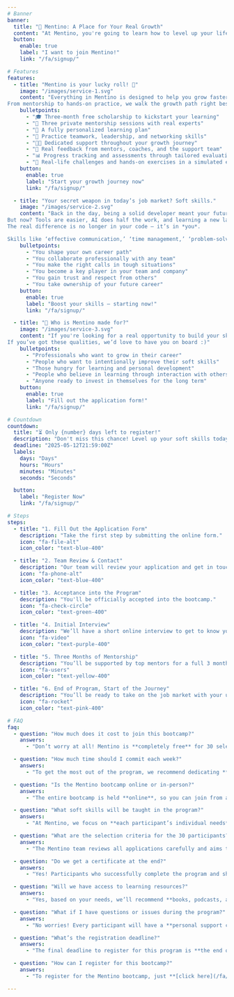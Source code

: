```yaml
---
# Banner
banner:
  title: "🎯 Mentino: A Place for Your Real Growth"
  content: "At Mentino, you're going to learn how to level up your life and career skills. With a personalized path, real-life exercises, pro mentors, and tons of constructive feedback — all alongside people who are just as eager to grow as you are."
  button:
    enable: true
    label: "I want to join Mentino!"
    link: "/fa/signup/"

# Features
features:
  - title: "Mentino is your lucky roll! 🎲"
    image: "/images/service-1.svg"
    content: "Everything in Mentino is designed to help you grow faster, easier, and more effectively.
From mentorship to hands-on practice, we walk the growth path right beside you."
    bulletpoints:
      - "🎓 Three-month free scholarship to kickstart your learning"
      - "💬 Three private mentorship sessions with real experts"
      - "🧭 A fully personalized learning plan"
      - "🤝 Practice teamwork, leadership, and networking skills"
      - "🧑‍💼 Dedicated support throughout your growth journey"
      - "🧠 Real feedback from mentors, coaches, and the support team"
      - "📊 Progress tracking and assessments through tailored evaluations"
      - "🎯 Real-life challenges and hands-on exercises in a simulated environment"
    button:
      enable: true
      label: "Start your growth journey now"
      link: "/fa/signup/"

  - title: "Your secret weapon in today’s job market? Soft skills."
    image: "/images/service-2.svg"
    content: "Back in the day, being a solid developer meant your future was secure.
But now? Tools are easier, AI does half the work, and learning a new language is just a few clicks away.
The real difference is no longer in your code — it’s in *you*.

Skills like ‘effective communication,’ ‘time management,’ ‘problem-solving,’ ‘teamwork,’ and ‘self-confidence’ are what truly help you stand out, grow, and stick around."
    bulletpoints:
      - "You shape your own career path"
      - "You collaborate professionally with any team"
      - "You make the right calls in tough situations"
      - "You become a key player in your team and company"
      - "You gain trust and respect from others"
      - "You take ownership of your future career"
    button:
      enable: true
      label: "Boost your skills – starting now!"
      link: "/fa/signup/"

  - title: "🎯 Who is Mentino made for?"
    image: "/images/service-3.svg"
    content: "If you're looking for a real opportunity to build your skills and take a serious step forward in your growth journey, Mentino is waiting for you!
If you’ve got these qualities, we’d love to have you on board :)"
    bulletpoints:
      - "Professionals who want to grow in their career"
      - "People who want to intentionally improve their soft skills"
      - "Those hungry for learning and personal development"
      - "People who believe in learning through interaction with others"
      - "Anyone ready to invest in themselves for the long term"
    button:
      enable: true
      label: "Fill out the application form!"
      link: "/fa/signup/"

# Countdown
countdown:
  title: "⏳ Only {number} days left to register!"
  description: "Don't miss this chance! Level up your soft skills today."
  deadline: "2025-05-12T21:59:00Z"
  labels:
    days: "Days"
    hours: "Hours"
    minutes: "Minutes"
    seconds: "Seconds"

  button:
    label: "Register Now"
    link: "/fa/signup/"

# Steps
steps:
  - title: "1. Fill Out the Application Form"
    description: "Take the first step by submitting the online form."
    icon: "fa-file-alt"
    icon_color: "text-blue-400"

  - title: "2. Team Review & Contact"
    description: "Our team will review your application and get in touch to coordinate further steps."
    icon: "fa-phone-alt"
    icon_color: "text-blue-400"

  - title: "3. Acceptance into the Program"
    description: "You'll be officially accepted into the bootcamp."
    icon: "fa-check-circle"
    icon_color: "text-green-400"

  - title: "4. Initial Interview"
    description: "We’ll have a short online interview to get to know you better."
    icon: "fa-video"
    icon_color: "text-purple-400"

  - title: "5. Three Months of Mentorship"
    description: "You’ll be supported by top mentors for a full 3 months."
    icon: "fa-users"
    icon_color: "text-yellow-400"

  - title: "6. End of Program, Start of the Journey"
    description: "You’ll be ready to take on the job market with your upgraded skills."
    icon: "fa-rocket"
    icon_color: "text-pink-400"

# FAQ
faq:
  - question: "How much does it cost to join this bootcamp?"
    answers:
      - "Don’t worry at all! Mentino is **completely free** for 30 selected participants. Our goal is to help you grow in your soft skills."

  - question: "How much time should I commit each week?"
    answers:
      - "To get the most out of the program, we recommend dedicating **at least 5 hours per week** to activities and exercises. Of course, the more time you invest, the better the results."

  - question: "Is the Mentino bootcamp online or in-person?"
    answers:
      - "The entire bootcamp is held **online**, so you can join from anywhere. We'll also have **one in-person meetup** at the end so we can all meet face-to-face."

  - question: "What soft skills will be taught in the program?"
    answers:
      - "At Mentino, we focus on **each participant’s individual needs**. We'll help you identify the most essential soft skills for **your career success** and provide a space to grow them."

  - question: "What are the selection criteria for the 30 participants?"
    answers:
      - "The Mentino team reviews all applications carefully and aims to select a **diverse group**. Those with **clear goals and needs** in soft skills will have priority."

  - question: "Do we get a certificate at the end?"
    answers:
      - "Yes! Participants who successfully complete the program and show **strong progress** in their chosen soft skills will receive a **certificate**, including the time invested in each skill."

  - question: "Will we have access to learning resources?"
    answers:
      - "Yes, based on your needs, we’ll recommend **books, podcasts, and other materials** approved by the Mentino team. Using these is **optional**, and you're free to use your own resources too. Our goal is to help you recognize your needs and grow your skills."

  - question: "What if I have questions or issues during the program?"
    answers:
      - "No worries! Every participant will have a **personal support contact** you can reach out to anytime for help."

  - question: "What’s the registration deadline?"
    answers:
      - "The final deadline to register for this program is **the end of May 2025**. If you’re interested, apply soon!"

  - question: "How can I register for this bootcamp?"
    answers:
      - "To register for the Mentino bootcamp, just **[click here](/fa/signup/)** and fill out the online application form."

---
```

